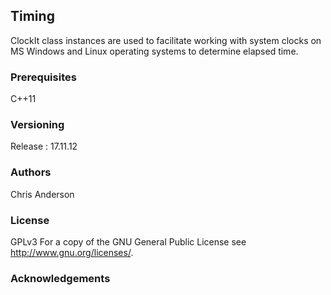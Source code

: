 ## Timing
ClockIt class instances are used to facilitate working with system clocks on MS Windows and Linux operating systems to determine elapsed time.
### Prerequisites
C++11
### Versioning
Release : 17.11.12
### Authors
Chris Anderson
### License
GPLv3  For a copy of the GNU General Public License see <http://www.gnu.org/licenses/>.
### Acknowledgements




